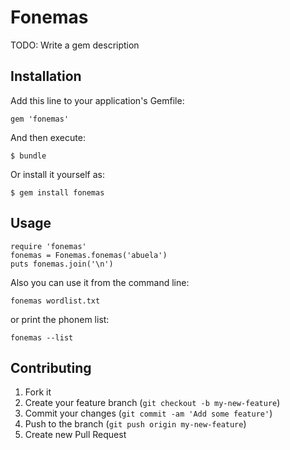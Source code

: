 # Fonemas

TODO: Write a gem description

## Installation

Add this line to your application's Gemfile:

    gem 'fonemas'

And then execute:

    $ bundle

Or install it yourself as:

    $ gem install fonemas

## Usage

    require 'fonemas'
    fonemas = Fonemas.fonemas('abuela')
    puts fonemas.join('\n')

Also you can use it from the command line:

    fonemas wordlist.txt

or print the phonem list:

    fonemas --list

## Contributing

1. Fork it
2. Create your feature branch (`git checkout -b my-new-feature`)
3. Commit your changes (`git commit -am 'Add some feature'`)
4. Push to the branch (`git push origin my-new-feature`)
5. Create new Pull Request
